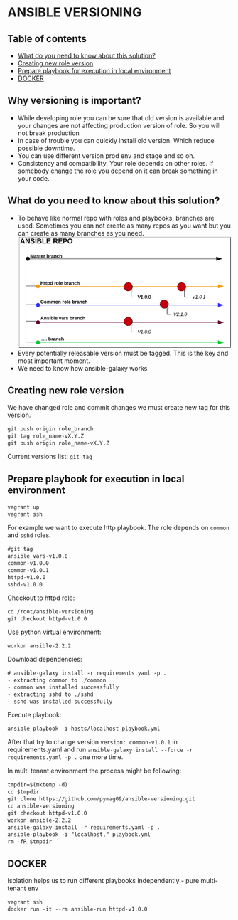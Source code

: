 # ANSIBLE VERSIONING

## Table of contents  
  
  * [What do you need to know about this solution?](#What-do-you-need-to-know-about-this-solution?)
  * [Creating new role version](#Creating-new-role-version)
  * [Prepare playbook for execution in local environment](#Prepare-playbook-for-execution-in-local-environment)
  * [DOCKER](#DOCKER)

## Why versioning is important?  

* While developing role you can be sure that old version is available and your changes are not affecting production version of role. So you will not break production  
* In case of trouble you can quickly install old version. Which reduce possible downtime.  
* You can use different version prod env and stage and so on.
* Consistency and compatibility. Your role depends on other roles. If somebody change the role you depend on it can break something in your code.  
  
## What do you need to know about this solution?  
  
* To behave like normal repo with roles and playbooks, branches are used. Sometimes you can not create as many repos as you want but you can create as many branches as you need.  
![ansible repo](images/repo.png)  
* Every potentially releasable version must be tagged. This is the key and most important moment.  
* We need to know how ansible-galaxy works  

## Creating new role version  

We have changed role and commit changes we must create new tag for this version. 
```
git push origin role_branch
git tag role_name-vX.Y.Z
git push origin role_name-vX.Y.Z
```
Current versions list: `git tag`  
  
## Prepare playbook for execution in local environment

```
vagrant up  
vagrant ssh
```
  
For example we want to execute http playbook. The role depends on `common` and `sshd` roles.  
```
#git tag
ansible_vars-v1.0.0
common-v1.0.0
common-v1.0.1
httpd-v1.0.0
sshd-v1.0.0

```
Checkout to httpd role:  
```
cd /root/ansible-versioning
git checkout httpd-v1.0.0
```
Use python virtual environment:
```
workon ansible-2.2.2
```
Download dependencies:  
```
# ansible-galaxy install -r requirements.yaml -p .
- extracting common to ./common
- common was installed successfully
- extracting sshd to ./sshd
- sshd was installed successfully
```
Execute playbook:  
```
ansible-playbook -i hosts/localhost playbook.yml 
```
After that try to change version `version: common-v1.0.1` in requirements.yaml and run `ansible-galaxy install --force -r requirements.yaml -p .` one more time.  
  
In multi tenant environment the process might be following:  
```
tmpdir=$(mktemp -d)
cd $tmpdir
git clone https://github.com/pymag09/ansible-versioning.git
cd ansible-versioning
git checkout httpd-v1.0.0
workon ansible-2.2.2
ansible-galaxy install -r requirements.yaml -p .
ansible-playbook -i "localhost," playbook.yml 
rm -fR $tmpdir
```
  
## DOCKER  
  
Isolation helps us to run different playbooks independently - pure multi-tenant env
```
vagrant ssh  
docker run -it --rm ansible-run httpd-v1.0.0
```
